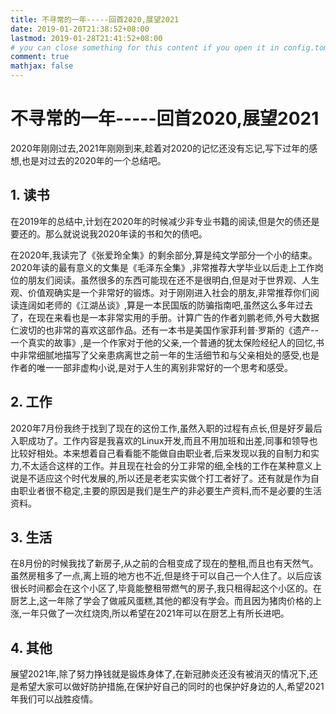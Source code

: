 ```yaml
---
title: 不寻常的一年-----回首2020,展望2021
date: 2019-01-20T21:38:52+08:00
lastmod: 2019-01-28T21:41:52+08:00
# you can close something for this content if you open it in config.toml.
comment: true
mathjax: false
---
```


# 不寻常的一年-----回首2020,展望2021

2020年刚刚过去,2021年刚刚到来,趁着对2020的记忆还没有忘记,写下过年的感想,也是对过去的2020年的一个总结吧。

## 1. 读书

在2019年的总结中,计划在2020年的时候减少非专业书籍的阅读,但是欠的债还是要还的。那么就说说我2020年读的书和欠的债吧。

在2020年,我读完了《张爱玲全集》的剩余部分,算是纯文学部分一个小的结束。2020年读的最有意义的文集是《毛泽东全集》,非常推荐大学毕业以后走上工作岗位的朋友们阅读。虽然很多的东西可能现在还不是很明白,但是对于世界观、人生观、价值观确实是一个非常好的锻炼。对于刚刚进入社会的朋友,非常推荐你们阅读连阔如老师的《江湖丛谈》,算是一本民国版的防骗指南吧,虽然这么多年过去了，在现在来看也是一本非常实用的手册。计算广告的作者刘鹏老师,外号大数据仁波切的也非常的喜欢这部作品。还有一本书是美国作家菲利普·罗斯的《遗产--一个真实的故事》,是一个作家对于他的父亲,一个普通的犹太保险经纪人的回忆,书中非常细腻地描写了父亲患病离世之前一年的生活细节和与父亲相处的感受,也是作者的唯一一部非虚构小说,是对于人生的离别非常好的一个思考和感受。

## 2. 工作

2020年7月份我终于找到了现在的这份工作,虽然入职的过程有点长,但是好歹最后入职成功了。工作内容是我喜欢的Linux开发,而且不用加班和出差,同事和领导也比较好相处。本来想着自己看看能不能做自由职业者,后来发现以我的自制力和实力,不太适合这样的工作。并且现在社会的分工非常的细,全栈的工作在某种意义上说是不适应这个时代发展的,所以还是老老实实做个打工者好了。还有就是作为自由职业者很不稳定,主要的原因是我们是生产的非必要生产资料,而不是必要的生活资料。

## 3. 生活

在8月份的时候我找了新房子,从之前的合租变成了现在的整租,而且也有天然气。虽然房租多了一点,离上班的地方也不近,但是终于可以自己一个人住了。以后应该很长时间都会在这个小区了,毕竟能整租带燃气的房子,我只租得起这个小区的。在厨艺上,这一年除了学会了做戚风蛋糕,其他的都没有学会。而且因为猪肉价格的上涨,一年只做了一次红烧肉,所以希望在2021年可以在厨艺上有所长进吧。

## 4. 其他

展望2021年,除了努力挣钱就是锻炼身体了,在新冠肺炎还没有被消灭的情况下,还是希望大家可以做好防护措施,在保护好自己的同时的也保护好身边的人,希望2021年我们可以战胜疫情。

